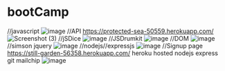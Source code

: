 # bootCamp 
//javascript
![image](https://user-images.githubusercontent.com/49728020/167288867-d73ef3ce-08e6-4b19-9e57-1e24c1248ff0.png)
//API    https://protected-sea-50559.herokuapp.com/
![Screenshot (3)](https://user-images.githubusercontent.com/49728020/159702033-08478f0c-95c2-4fbf-9240-6f8a031a673a.png)
//jSDice
![image](https://user-images.githubusercontent.com/49728020/167288837-b2958ff9-799a-406e-8137-d574ab2512a0.png)
//JSDrumkit
![image](https://user-images.githubusercontent.com/49728020/167308363-f871c029-c162-4cc3-ae9f-63272a19f610.png)
//DOM
![image](https://user-images.githubusercontent.com/49728020/167385210-814380cc-d939-4c91-9984-d574cedd3dc8.png)
//simson jquery 
![image](https://user-images.githubusercontent.com/49728020/168474823-5341bfc6-b1f0-4b68-9d94-daa8608207e8.png)
//nodejs//expressjs
![image](https://user-images.githubusercontent.com/49728020/168249403-25381012-388c-48e5-a9b4-a4c9757b1f9b.png)
//Signup page https://still-garden-56358.herokuapp.com/   heroku hosted nodejs express git mailchip
![image](https://user-images.githubusercontent.com/49728020/169031495-6e0dfc6c-6b6f-4e2f-9f90-ca6011fc47f2.png)



